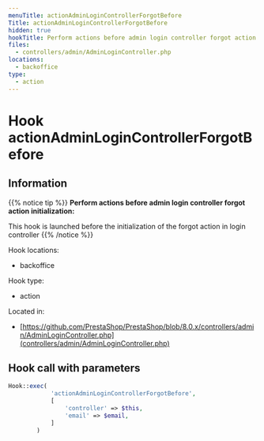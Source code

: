 ```yaml
---
menuTitle: actionAdminLoginControllerForgotBefore
Title: actionAdminLoginControllerForgotBefore
hidden: true
hookTitle: Perform actions before admin login controller forgot action initialization
files:
  - controllers/admin/AdminLoginController.php
locations:
  - backoffice
type:
  - action
---
```


# Hook actionAdminLoginControllerForgotBefore

## Information

{{% notice tip %}}
**Perform actions before admin login controller forgot action initialization:** 

This hook is launched before the initialization of the forgot action in login controller
{{% /notice %}}

Hook locations: 
  - backoffice

Hook type: 
  - action

Located in: 
  - [https://github.com/PrestaShop/PrestaShop/blob/8.0.x/controllers/admin/AdminLoginController.php](controllers/admin/AdminLoginController.php)

## Hook call with parameters

```php
Hook::exec(
            'actionAdminLoginControllerForgotBefore',
            [
                'controller' => $this,
                'email' => $email,
            ]
        )
```